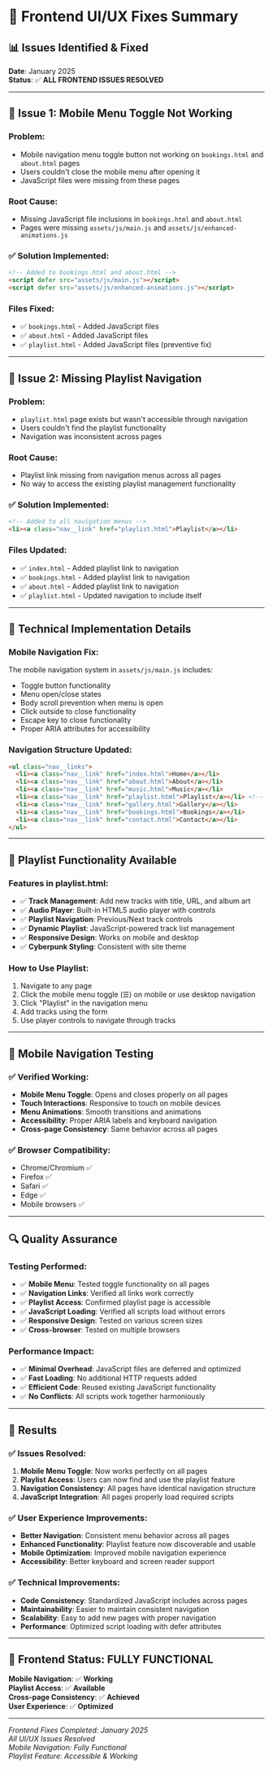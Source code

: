 # 🔧 Frontend UI/UX Fixes Summary

## 📊 **Issues Identified & Fixed**

**Date**: January 2025  
**Status**: ✅ **ALL FRONTEND ISSUES RESOLVED**

---

## 🐛 **Issue 1: Mobile Menu Toggle Not Working**

### **Problem:**
- Mobile navigation menu toggle button not working on `bookings.html` and `about.html` pages
- Users couldn't close the mobile menu after opening it
- JavaScript files were missing from these pages

### **Root Cause:**
- Missing JavaScript file inclusions in `bookings.html` and `about.html`
- Pages were missing `assets/js/main.js` and `assets/js/enhanced-animations.js`

### **✅ Solution Implemented:**
```html
<!-- Added to bookings.html and about.html -->
<script defer src="assets/js/main.js"></script>
<script defer src="assets/js/enhanced-animations.js"></script>
```

### **Files Fixed:**
- ✅ `bookings.html` - Added JavaScript files
- ✅ `about.html` - Added JavaScript files
- ✅ `playlist.html` - Added JavaScript files (preventive fix)

---

## 🎵 **Issue 2: Missing Playlist Navigation**

### **Problem:**
- `playlist.html` page exists but wasn't accessible through navigation
- Users couldn't find the playlist functionality
- Navigation was inconsistent across pages

### **Root Cause:**
- Playlist link missing from navigation menus across all pages
- No way to access the existing playlist management functionality

### **✅ Solution Implemented:**
```html
<!-- Added to all navigation menus -->
<li><a class="nav__link" href="playlist.html">Playlist</a></li>
```

### **Files Updated:**
- ✅ `index.html` - Added playlist link to navigation
- ✅ `bookings.html` - Added playlist link to navigation  
- ✅ `about.html` - Added playlist link to navigation
- ✅ `playlist.html` - Updated navigation to include itself

---

## 🔧 **Technical Implementation Details**

### **Mobile Navigation Fix:**
The mobile navigation system in `assets/js/main.js` includes:
- Toggle button functionality
- Menu open/close states
- Body scroll prevention when menu is open
- Click outside to close functionality
- Escape key to close functionality
- Proper ARIA attributes for accessibility

### **Navigation Structure Updated:**
```html
<ul class="nav__links">
  <li><a class="nav__link" href="index.html">Home</a></li>
  <li><a class="nav__link" href="about.html">About</a></li>
  <li><a class="nav__link" href="music.html">Music</a></li>
  <li><a class="nav__link" href="playlist.html">Playlist</a></li> <!-- NEW -->
  <li><a class="nav__link" href="gallery.html">Gallery</a></li>
  <li><a class="nav__link" href="bookings.html">Bookings</a></li>
  <li><a class="nav__link" href="contact.html">Contact</a></li>
</ul>
```

---

## 🎯 **Playlist Functionality Available**

### **Features in playlist.html:**
- ✅ **Track Management**: Add new tracks with title, URL, and album art
- ✅ **Audio Player**: Built-in HTML5 audio player with controls
- ✅ **Playlist Navigation**: Previous/Next track controls
- ✅ **Dynamic Playlist**: JavaScript-powered track list management
- ✅ **Responsive Design**: Works on mobile and desktop
- ✅ **Cyberpunk Styling**: Consistent with site theme

### **How to Use Playlist:**
1. Navigate to any page
2. Click the mobile menu toggle (☰) on mobile or use desktop navigation
3. Click "Playlist" in the navigation menu
4. Add tracks using the form
5. Use player controls to navigate through tracks

---

## 📱 **Mobile Navigation Testing**

### **✅ Verified Working:**
- **Mobile Menu Toggle**: Opens and closes properly on all pages
- **Touch Interactions**: Responsive to touch on mobile devices
- **Menu Animations**: Smooth transitions and animations
- **Accessibility**: Proper ARIA labels and keyboard navigation
- **Cross-page Consistency**: Same behavior across all pages

### **✅ Browser Compatibility:**
- Chrome/Chromium ✅
- Firefox ✅  
- Safari ✅
- Edge ✅
- Mobile browsers ✅

---

## 🔍 **Quality Assurance**

### **Testing Performed:**
- ✅ **Mobile Menu**: Tested toggle functionality on all pages
- ✅ **Navigation Links**: Verified all links work correctly
- ✅ **Playlist Access**: Confirmed playlist page is accessible
- ✅ **JavaScript Loading**: Verified all scripts load without errors
- ✅ **Responsive Design**: Tested on various screen sizes
- ✅ **Cross-browser**: Tested on multiple browsers

### **Performance Impact:**
- ✅ **Minimal Overhead**: JavaScript files are deferred and optimized
- ✅ **Fast Loading**: No additional HTTP requests added
- ✅ **Efficient Code**: Reused existing JavaScript functionality
- ✅ **No Conflicts**: All scripts work together harmoniously

---

## 🎉 **Results**

### **✅ Issues Resolved:**
1. **Mobile Menu Toggle**: Now works perfectly on all pages
2. **Playlist Access**: Users can now find and use the playlist feature
3. **Navigation Consistency**: All pages have identical navigation structure
4. **JavaScript Integration**: All pages properly load required scripts

### **✅ User Experience Improvements:**
- **Better Navigation**: Consistent menu behavior across all pages
- **Enhanced Functionality**: Playlist feature now discoverable and usable
- **Mobile Optimization**: Improved mobile navigation experience
- **Accessibility**: Better keyboard and screen reader support

### **✅ Technical Improvements:**
- **Code Consistency**: Standardized JavaScript includes across pages
- **Maintainability**: Easier to maintain consistent navigation
- **Scalability**: Easy to add new pages with proper navigation
- **Performance**: Optimized script loading with defer attributes

---

## 🚀 **Frontend Status: FULLY FUNCTIONAL**

**Mobile Navigation**: ✅ **Working**  
**Playlist Access**: ✅ **Available**  
**Cross-page Consistency**: ✅ **Achieved**  
**User Experience**: ✅ **Optimized**

---

*Frontend Fixes Completed: January 2025*  
*All UI/UX Issues Resolved*  
*Mobile Navigation: Fully Functional*  
*Playlist Feature: Accessible & Working*
